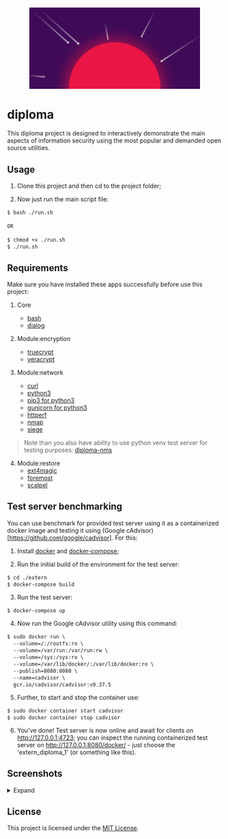 <p align="center"><img src="logo.png" width="400"></p>

# diploma

This diploma project is designed to interactively demonstrate the main aspects of information security using the most popular and demanded open source utilities.

## Usage

1. Clone this project and then cd to the project folder;

2. Now just run the main script file:
```
$ bash ./run.sh

OR

$ chmod +x ./run.sh
$ ./run.sh
```

## Requirements

Make sure you have installed these apps successfully before use this project:
1. Core
   * [bash](https://www.gnu.org/software/bash/)
   * [dialog](https://invisible-island.net/dialog/#download)

2. Module:encryption
   * [truecrypt](https://www.truecrypt71a.com/downloads/)
   * [veracrypt](https://www.veracrypt.fr/en/Downloads.html)

3. Module:network
   * [curl](https://curl.se/download.html)
   * [python3](https://www.python.org/downloads/)
   * [pip3 for python3](https://pip.pypa.io/en/stable/installing/)
   * [gunicorn for python3](https://gunicorn.org/)
   * [httperf](https://github.com/httperf/httperf)
   * [nmap](https://nmap.org/download.html)
   * [siege](https://github.com/JoeDog/siege)

  > Note than you also have ability to use python venv test server for testing purposes: [diploma-nms](https://github.com/andinoriel/diploma-nms)

4. Module:restore
   * [ext4magic](https://sourceforge.net/projects/ext4magic/)
   * [foremost](https://sourceforge.net/projects/foremost/)
   * [scalpel](https://github.com/sleuthkit/scalpel)


## Test server benchmarking

You can use benchmark for provided test server using it as a containerized docker image and testing it using (Google cAdvisor)[https://github.com/google/cadvisor]. For this:

1. Install [docker](https://docs.docker.com/engine/installation/) and [docker-compose](https://docs.docker.com/compose/install/);

2. Run the initial build of the environment for the test server:
```
$ cd ./extern
$ docker-compose build
```

3. Run the test server:
```
$ docker-compose up
```

4. Now run the Google cAdvisor utility using this command:
```
$ sudo docker run \
  --volume=/:/rootfs:ro \
  --volume=/var/run:/var/run:rw \
  --volume=/sys:/sys:ro \
  --volume=/var/lib/docker/:/var/lib/docker:ro \
  --publish=8080:8080 \
  --name=cadvisor \
  gcr.io/cadvisor/cadvisor:v0.37.5
```

5. Further, to start and stop the container use:
```
$ sudo docker container start cadvisor
$ sudo docker container stop cadvisor
```

6. You've done! Test server is now online and await for clients on http://127.0.0.1:4723; you can inspect the running containerized test server on http://127.0.0.1:8080/docker/ - just choose the 'extern_diploma_1' (or something like this).

## Screenshots

<details>
   <summary>Expand</summary>
   <p align="center">
      <img src="screenshots/Ask root.png" width="1280"/>
      <img src="screenshots/1 - hello1.png" width="1280"/>
      <img src="screenshots/1 - hello2.png" width="1280"/>
      <img src="screenshots/2 - Main menu.png" width="1280"/>
      <img src="screenshots/2.1 - Menu.png" width="1280"/>
      <img src="screenshots/2.1.1 - Menu.png" width="1280"/>
      <img src="screenshots/2.1.1.1 - Menu.png" width="1280"/>
      <img src="screenshots/2.1.1.1 - FD path dialog.png" width="1280"/>
      <img src="screenshots/2.1.1.1 - Algorithm dialog.png" width="1280"/>
      <img src="screenshots/2.1.1.1 - Password dialog.png" width="1280"/>
      <img src="screenshots/2.1.1.1 - Encryption.png" width="1280"/>
      <img src="screenshots/2.1.2 - Benchmark.png" width="1280"/>
      <img src="screenshots/2.2 - Menu.png" width="1280"/>
      <img src="screenshots/2.2.1 - Menu.png" width="1280"/>
      <img src="screenshots/2.2.1 - Scan.png" width="1280"/>
      <img src="screenshots/2.2.2 - Menu.png" width="1280"/>
      <img src="screenshots/2.2.2 - Test.png" width="1280"/>
      <img src="screenshots/2.2.3 - Menu.png" width="1280"/>
      <img src="screenshots/2.2.3 - Test.png" width="1280"/>
      <img src="screenshots/2.3 - Menu.png" width="1280"/>
      <img src="screenshots/2.3.1 - Menu.png" width="1280"/>
      <img src="screenshots/2.3.1 - Restore.png" width="1280"/>
      <img src="screenshots/2.3.2 - Restore.png" width="1280"/>
      <img src="screenshots/2.3.3 - Restore.png" width="1280"/>
      <img src="screenshots/cAdvisor - CPU.png" width="1280"/>
      <img src="screenshots/cAdvisor - Memory.png" width="1280"/>
      <img src="screenshots/cAdvisor - Network.png" width="1280"/>
   </p>
</details>

## License

This project is licensed under the [MIT License](LICENSE).
